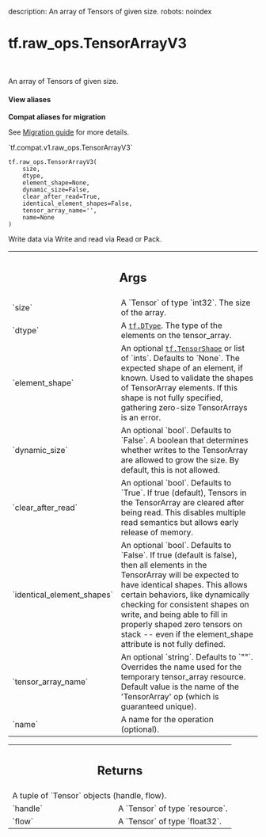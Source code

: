 description: An array of Tensors of given size.
robots: noindex

# tf.raw_ops.TensorArrayV3

<!-- Insert buttons and diff -->

<table class="tfo-notebook-buttons tfo-api nocontent" align="left">

</table>



An array of Tensors of given size.


<section class="expandable">
  <h4 class="showalways">View aliases</h4>
  <p>
<b>Compat aliases for migration</b>
<p>See
<a href="https://www.tensorflow.org/guide/migrate">Migration guide</a> for
more details.</p>
<p>`tf.compat.v1.raw_ops.TensorArrayV3`</p>
</p>
</section>

<pre class="devsite-click-to-copy prettyprint lang-py tfo-signature-link">
<code>tf.raw_ops.TensorArrayV3(
    size,
    dtype,
    element_shape=None,
    dynamic_size=False,
    clear_after_read=True,
    identical_element_shapes=False,
    tensor_array_name=&#x27;&#x27;,
    name=None
)
</code></pre>



<!-- Placeholder for "Used in" -->

Write data via Write and read via Read or Pack.

<!-- Tabular view -->
 <table class="responsive fixed orange">
<colgroup><col width="214px"><col></colgroup>
<tr><th colspan="2"><h2 class="add-link">Args</h2></th></tr>

<tr>
<td>
`size`<a id="size"></a>
</td>
<td>
A `Tensor` of type `int32`. The size of the array.
</td>
</tr><tr>
<td>
`dtype`<a id="dtype"></a>
</td>
<td>
A <a href="../../tf/dtypes/DType.md"><code>tf.DType</code></a>. The type of the elements on the tensor_array.
</td>
</tr><tr>
<td>
`element_shape`<a id="element_shape"></a>
</td>
<td>
An optional <a href="../../tf/TensorShape.md"><code>tf.TensorShape</code></a> or list of `ints`. Defaults to `None`.
The expected shape of an element, if known. Used to
validate the shapes of TensorArray elements. If this shape is not
fully specified, gathering zero-size TensorArrays is an error.
</td>
</tr><tr>
<td>
`dynamic_size`<a id="dynamic_size"></a>
</td>
<td>
An optional `bool`. Defaults to `False`.
A boolean that determines whether writes to the TensorArray
are allowed to grow the size.  By default, this is not allowed.
</td>
</tr><tr>
<td>
`clear_after_read`<a id="clear_after_read"></a>
</td>
<td>
An optional `bool`. Defaults to `True`.
If true (default), Tensors in the TensorArray are cleared
after being read.  This disables multiple read semantics but allows early
release of memory.
</td>
</tr><tr>
<td>
`identical_element_shapes`<a id="identical_element_shapes"></a>
</td>
<td>
An optional `bool`. Defaults to `False`.
If true (default is false), then all
elements in the TensorArray will be expected to have identical shapes.
This allows certain behaviors, like dynamically checking for
consistent shapes on write, and being able to fill in properly
shaped zero tensors on stack -- even if the element_shape attribute
is not fully defined.
</td>
</tr><tr>
<td>
`tensor_array_name`<a id="tensor_array_name"></a>
</td>
<td>
An optional `string`. Defaults to `""`.
Overrides the name used for the temporary tensor_array
resource. Default value is the name of the 'TensorArray' op (which
is guaranteed unique).
</td>
</tr><tr>
<td>
`name`<a id="name"></a>
</td>
<td>
A name for the operation (optional).
</td>
</tr>
</table>



<!-- Tabular view -->
 <table class="responsive fixed orange">
<colgroup><col width="214px"><col></colgroup>
<tr><th colspan="2"><h2 class="add-link">Returns</h2></th></tr>
<tr class="alt">
<td colspan="2">
A tuple of `Tensor` objects (handle, flow).
</td>
</tr>
<tr>
<td>
`handle`<a id="handle"></a>
</td>
<td>
A `Tensor` of type `resource`.
</td>
</tr><tr>
<td>
`flow`<a id="flow"></a>
</td>
<td>
A `Tensor` of type `float32`.
</td>
</tr>
</table>

